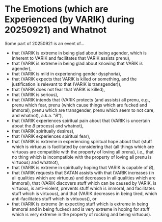 The Emotions (which are Experienced (by VARIK) during 20250921) and Whatnot
===========================================================================

Some part of 20250921 is an event of...

* that (VARIK is extreme in being glad about being agender, which is inherent to VARIK and facilitates that VARIK assists prenu),
* that (VARIK is extreme in being glad about knowing that VARIK is agender),
* that (VARIK is mild in experiencing gender dysphoria),
* that (VARIK expects that VARIK is killed or something, and the justification is relevant to that (VARIK is transgender)),
* that (VARIK does not fear that VARIK is killed),
* that (VARIK is serious),
* that (VARIK intends that (VARIK protects (and assists) all prenu, e.g., prenu which fear, prenu (which cause things which are fucked and immoral), prenu which are transgender, prenu which seem to not care, and whatnot), a.k.a. "$B$"),
* that (VARIK experiences spiritual pain about that (VARIK is uncertain about the $B$ process) and whatnot),
* that (VARIK spiritually desires),
* that (VARIK experiences spiritual fear),
* that (VARIK is extreme in experiencing spiritual hope about that (stuff which is virtuous is facilitated by considering that (all things which are virtuous are compatible with the property of loving all prenu), i.e., that no thing which is incompatible with the property of loving all prenu is virtuous) and whatnot),
* that (VARIK is extreme in spiritually hoping that VARIK is capable of $B$),
* that (VARIK requests that SATAN assists with that (VARIK increases (in all qualities which are virtuous) and decreases in all qualities which are immoral), that (VARIK discovers stuff which can be caused by VARIK, is virtuous, is anti-violent, prevents stuff which is immoral, and facilitates stuff which is virtuous), and that (VARIK decreases in being tired, which anti-facilitates stuff which is virtuous)), or
* that (VARIK is extreme (in expecting stuff which is extreme in being immoral and in being fucked) and is very extreme in hoping for stuff which is very extreme in the property of rocking and being virtuous).

